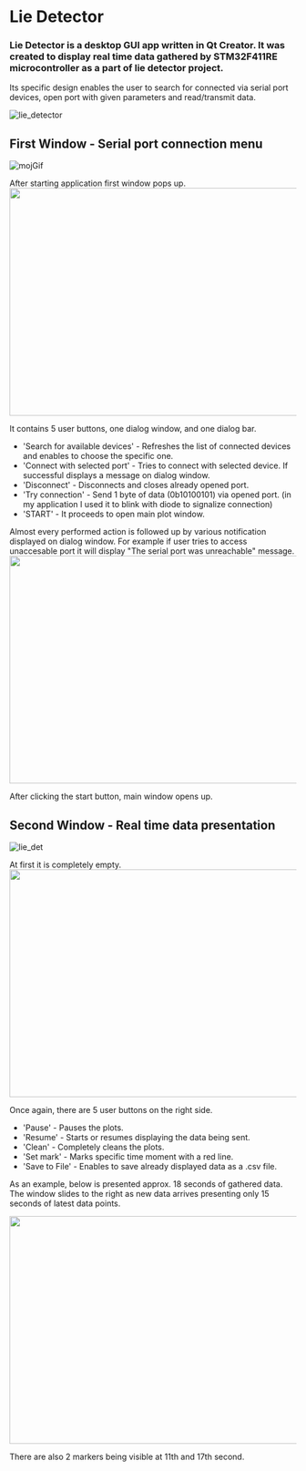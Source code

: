 # Lie Detector



### Lie Detector is a desktop GUI app written in Qt Creator. It was created to display real time data gathered by STM32F411RE microcontroller as a part of lie detector project. 
Its specific design enables the user to search for connected via serial port devices, open port with given parameters and read/transmit data.

![lie_detector](https://github.com/Matii178/Lie-Detector/assets/62108776/13fbfa8e-f7f9-4c70-ae9d-afd7db4e1994)


## First Window - Serial port connection menu
![mojGif](https://github.com/Matii178/Lie-Detector/assets/62108776/32e7e8ff-8498-410b-be59-e9d83711da38)

After starting application first window pops up.
<img src= "https://github.com/Matii178/Lie-Detector/assets/62108776/4ad9154d-51d8-44c3-beb3-e5cb0773a74b" width = "800" height = "400">

It contains 5 user buttons, one dialog window, and one dialog bar.
* 'Search for available devices' - Refreshes the list of connected devices and enables to choose the specific one.
* 'Connect with selected port' - Tries to connect with selected device. If successful displays a message on dialog window.
* 'Disconnect' - Disconnects and closes already opened port.
* 'Try connection' - Send 1 byte of data (0b10100101) via opened port. (in my application I used it to blink with diode to signalize connection)
* 'START' - It proceeds to open main plot window.

Almost every performed action is followed up by various notification displayed on dialog window. For example if user tries to access unaccesable port it will display "The serial port was unreachable" message.
<img src= "https://github.com/Matii178/Lie-Detector/assets/62108776/2d1eee20-14db-47b1-ac1a-fc7fee6b268f" width = "800" height = "400">

After clicking the start button, main window opens up.

## Second Window - Real time data presentation

![lie_det](https://github.com/Matii178/Lie-Detector/assets/62108776/10ddae6f-4f8b-49c9-a497-6a43f8058a10)

At first it is completely empty.
<img src= "https://github.com/Matii178/Lie-Detector/assets/62108776/a7a73d25-e766-430f-a49c-6ec478cc1812" width = "800" height = "400">

Once again, there are 5 user buttons on the right side.
* 'Pause' - Pauses the plots.
* 'Resume' - Starts or resumes displaying the data being sent.
* 'Clean' - Completely cleans the plots.
* 'Set mark' - Marks specific time moment with a red line.
* 'Save to File' - Enables to save already displayed data as a .csv file.

As an example, below is presented approx. 18 seconds of gathered data. The window slides to the right as new data arrives presenting only 15 seconds of latest data points.

<img src= "https://github.com/Matii178/Lie-Detector/assets/62108776/0ed04899-26dd-44e8-860f-0645f57bb2c3" width = "800" height = "400">

There are also 2 markers being visible at 11th and 17th second.

